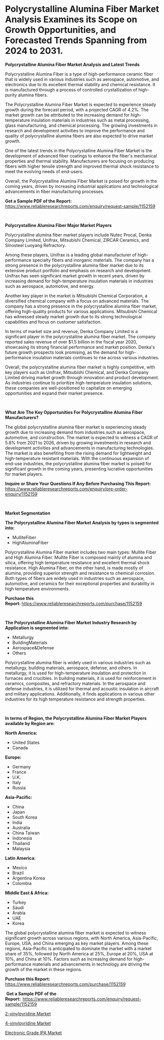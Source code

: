 <p><h1>Polycrystalline Alumina Fiber Market Analysis Examines its Scope on Growth Opportunities, and Forecasted Trends Spanning from 2024 to 2031.</h1></p><p><strong>Polycrystalline Alumina Fiber Market Analysis and Latest Trends</strong></p>
<p><p>Polycrystalline Alumina Fiber is a type of high-performance ceramic fiber that is widely used in various industries such as aerospace, automotive, and electronics due to its excellent thermal stability and chemical resistance. It is manufactured through a process of controlled crystallization of high-purity alumina fibers.</p><p>The Polycrystalline Alumina Fiber Market is expected to experience steady growth during the forecast period, with a projected CAGR of 4.2%. The market growth can be attributed to the increasing demand for high-temperature insulation materials in industries such as metal processing, glass manufacturing, and chemical processing. The growing investments in research and development activities to improve the performance and quality of polycrystalline alumina fibers are also expected to drive market growth.</p><p>One of the latest trends in the Polycrystalline Alumina Fiber Market is the development of advanced fiber coatings to enhance the fiber's mechanical properties and thermal stability. Manufacturers are focusing on producing fibers with higher tensile strength and improved thermal shock resistance to meet the evolving needs of end-users.</p><p>Overall, the Polycrystalline Alumina Fiber Market is poised for growth in the coming years, driven by increasing industrial applications and technological advancements in fiber manufacturing processes.</p></p>
<p><strong>Get a Sample PDF of the Report:&nbsp;</strong> <a href="https://www.reliableresearchreports.com/enquiry/request-sample/1152159">https://www.reliableresearchreports.com/enquiry/request-sample/1152159</a></p>
<p>&nbsp;</p>
<p><strong>Polycrystalline Alumina Fiber Major Market Players</strong></p>
<p><p>Polycrystalline alumina fiber market players include Nutec Procal, Denka Company Limited, Unifrax, Mitsubishi Chemical, ZIRCAR Ceramics, and Sinosteel Luoyang Refractory. </p><p>Among these players, Unifrax is a leading global manufacturer of high-performance specialty fibers and inorganic materials. The company has a strong presence in the polycrystalline alumina fiber market due to its extensive product portfolio and emphasis on research and development. Unifrax has seen significant market growth in recent years, driven by increasing demand for high-temperature insulation materials in industries such as aerospace, automotive, and energy.</p><p>Another key player in the market is Mitsubishi Chemical Corporation, a diversified chemical company with a focus on advanced materials. The company has a strong presence in the polycrystalline alumina fiber market, offering high-quality products for various applications. Mitsubishi Chemical has witnessed steady market growth due to its strong technological capabilities and focus on customer satisfaction.</p><p>In terms of market size and revenue, Denka Company Limited is a significant player in the polycrystalline alumina fiber market. The company reported sales revenue of over $1.5 billion in the fiscal year 2020, showcasing its strong financial performance and market position. Denka's future growth prospects look promising, as the demand for high-performance insulation materials continues to rise across various industries.</p><p>Overall, the polycrystalline alumina fiber market is highly competitive, with key players such as Unifrax, Mitsubishi Chemical, and Denka Company Limited driving market growth through innovation and product development. As industries continue to prioritize high-temperature insulation solutions, these companies are well-positioned to capitalize on emerging opportunities and expand their market presence.</p></p>
<p>&nbsp;</p>
<p><strong>What Are The Key Opportunities For Polycrystalline Alumina Fiber Manufacturers?</strong></p>
<p><p>The global polycrystalline alumina fiber market is experiencing steady growth due to increasing demand from industries such as aerospace, automotive, and construction. The market is expected to witness a CAGR of 5.8% from 2021 to 2026, driven by growing investments in research and development activities and advancements in manufacturing technologies. The market is also benefiting from the rising demand for lightweight and high-temperature resistant materials. With the continuous expansion of end-use industries, the polycrystalline alumina fiber market is poised for significant growth in the coming years, presenting lucrative opportunities for market players.</p></p>
<p><strong>Inquire or Share Your Questions If Any Before Purchasing This Report:</strong> <a href="https://www.reliableresearchreports.com/enquiry/pre-order-enquiry/1152159">https://www.reliableresearchreports.com/enquiry/pre-order-enquiry/1152159</a></p>
<p>&nbsp;</p>
<p><strong>Market Segmentation</strong></p>
<p><strong>The Polycrystalline Alumina Fiber Market Analysis by types is segmented into:</strong></p>
<p><ul><li>MulliteFiber</li><li>HighAluminaFiber</li></ul></p>
<p><p>Polycrystalline Alumina Fiber market includes two main types: Mullite Fiber and High Alumina Fiber. Mullite Fiber is composed mainly of alumina and silica, offering high temperature resistance and excellent thermal shock resistance. High Alumina Fiber, on the other hand, is made mostly of alumina, providing superior strength and resistance to chemical corrosion. Both types of fibers are widely used in industries such as aerospace, automotive, and ceramics for their exceptional properties and durability in high temperature environments.</p></p>
<p><strong>Purchase this Report:&nbsp;</strong><a href="https://www.reliableresearchreports.com/purchase/1152159">https://www.reliableresearchreports.com/purchase/1152159</a></p>
<p>&nbsp;</p>
<p><strong>The Polycrystalline Alumina Fiber Market Industry Research by Application is segmented into:</strong></p>
<p><ul><li>Metallurgy</li><li>BuildingMaterials</li><li>Aerospace&Defense</li><li>Others</li></ul></p>
<p><p>Polycrystalline alumina fiber is widely used in various industries such as metallurgy, building materials, aerospace, defense, and others. In metallurgy, it is used for high-temperature insulation and protection in furnaces and crucibles. In building materials, it is used for reinforcement in ceramics, composites, and refractory materials. In the aerospace and defense industries, it is utilized for thermal and acoustic insulation in aircraft and military applications. Additionally, it finds applications in various other industries for its high temperature resistance and strength properties.</p></p>
<p>&nbsp;</p>
<p><strong>In terms of Region, the Polycrystalline Alumina Fiber Market Players available by Region are:</strong></p>
<p>
    <p> <strong> North America: </strong>
        <ul>
            <li>United States</li>
            <li>Canada</li>
        </ul>
        </p> 
    <p> <strong> Europe: </strong>
        <ul>
            <li>Germany</li>
            <li>France</li>
            <li>U.K.</li>
            <li>Italy</li>
            <li>Russia</li>
        </ul>
        </p> 
    <p> <strong> Asia-Pacific: </strong>
        <ul>
            <li>China</li>
            <li>Japan</li>
            <li>South Korea</li>
            <li>India</li>
            <li>Australia</li>
            <li>China Taiwan</li>
            <li>Indonesia</li>
            <li>Thailand</li>
            <li>Malaysia</li>
        </ul>
        </p> 
    <p> <strong> Latin America: </strong>
        <ul>
            <li>Mexico</li>
            <li>Brazil</li>
            <li>Argentina Korea</li>
            <li>Colombia</li>
        </ul>
        </p> 
    <p> <strong> Middle East & Africa: </strong>
        <ul>
            <li>Turkey</li>
            <li>Saudi</li>
            <li>Arabia</li>
            <li>UAE</li>
            <li>Korea</li>
        </ul>
    </p>
    </p>
<p><p>The global polycrystalline alumina fiber market is expected to witness significant growth across various regions, with North America, Asia-Pacific, Europe, USA, and China emerging as key market players. Among these regions, Asia-Pacific is anticipated to dominate the market with a market share of 35%, followed by North America at 25%, Europe at 20%, USA at 10%, and China at 10%. Factors such as increasing demand for high-performance materials and advancements in technology are driving the growth of the market in these regions.</p></p>
<p><strong>Purchase this Report: </strong><a href="https://www.reliableresearchreports.com/purchase/1152159">https://www.reliableresearchreports.com/purchase/1152159</a></p>
<p>&nbsp;<strong>Get a Sample PDF of the Report:&nbsp;&nbsp;</strong><a href="https://www.reliableresearchreports.com/enquiry/request-sample/1152159">https://www.reliableresearchreports.com/enquiry/request-sample/1152159</a></p>
<p><strong></strong></p>
<p><p><a href="https://view.publitas.com/reportprime-1/global-2-vinylpyridine-market-by-types-applications-and-major-players-with-regional-growth-rate-analysis-and-development-situation-from-2023-to-2030/">2-vinylpyridine Market</a></p><p><a href="https://view.publitas.com/reportprime-1/4-vinylpyridine-market-provides-detailed-segmentation-of-this-market-based-on-type-application-and-region-and-forecast-for-the-period-from-2023-2030/">4-vinylpyridine Market</a></p><p><a href="https://view.publitas.com/reportprime-1/electronic-grade-ipa-market-provides-a-comprehensive-analysis-including-a-macro-overview-of-the-market-as-well-as-micro-details-such-as-market-size-and-competitive-landscape/">Electronic Grade IPA Market</a></p></p>